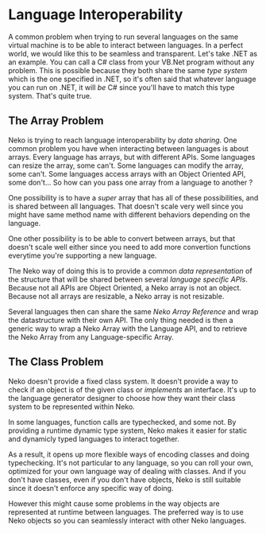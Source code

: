 # Language Interoperability

A common problem when trying to run several languages on the same virtual machine is to be able to interact between languages. In a perfect world, we would like this to be seamless and transparent. Let's take .NET as an example. You can call a C# class from your VB.Net program without any problem. This is possible because they both share the same *type system* which is the one specified in .NET, so it's often said that whatever language you can run on .NET, it will *be* C# since you'll have to match this type system. That's quite true.

## The Array Problem

Neko is trying to reach language interoperability by *data sharing*. One common problem you have when interacting between languages is about arrays. Every language has arrays, but with different APIs. Some languages can resize the array, some can't. Some languages can modify the array, some can't. Some languages access arrays with an Object Oriented API, some don't... So how can you pass one array from a language to another ?

One possibility is to have a *super* array that has all of these possibilities, and is shared between all languages. That doesn't scale very well since you might have same method name with different behaviors depending on the language.

One other possibility is to be able to convert between arrays, but that doesn't scale well either since you need to add more convertion functions everytime you're supporting a new language.

The Neko way of doing this is to provide a common *data representation* of the structure that will be shared between several *language specific APIs*. Because not all APIs are Object Oriented, a Neko array is not an object. Because not all arrays are resizable, a Neko array is not resizable.

Several languages then can share the same *Neko Array Reference* and wrap the datastructure with their own API. The only thing needed is then a generic way to wrap a Neko Array with the Language API, and to retrieve the Neko Array from any Language-specific Array.

## The Class Problem

Neko doesn't provide a fixed class system. It doesn't provide a way to check if an object is of the given class or *implements* an interface. It's up to the language generator designer to choose how they want their class system to be represented within Neko.

In some languages, function calls are typechecked, and some not. By providing a runtime dynamic type system, Neko makes it easier for static and dynamicly typed languages to interact together.

As a result, it opens up more flexible ways of encoding classes and doing typechecking. It's not particular to any language, so you can roll your own, optimized for your own language way of dealing with classes. And if you don't have classes, even if you don't have objects, Neko is still suitable since it doesn't enforce any specific way of doing.

However this might cause some problems in the way objects are represented at runtime between languages. The preferred way is to use Neko objects so you can seamlessly interact with other Neko languages.
